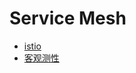 # Service Mesh

- [istio](https://istio.io/latest/zh/docs/)
- [客观测性](https://istio.io/latest/zh/docs/concepts/observability/)